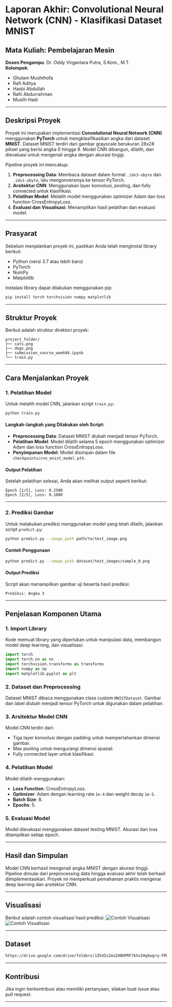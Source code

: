 
# **Laporan Akhir: Convolutional Neural Network (CNN) - Klasifikasi Dataset MNIST**

## **Mata Kuliah**: Pembelajaran Mesin  
**Dosen Pengampu**: Dr. Oddy Virgantara Putra, S.Kom., M.T.  
**Kelompok**:
- Ghulam Mushthofa
- Rafi Aditya
- Hasbi Abdullah
- Rafii Abdurrahman
- Muslih Hadi 

---

## **Deskripsi Proyek**
Proyek ini merupakan implementasi **Convolutional Neural Network (CNN)** menggunakan **PyTorch** untuk mengklasifikasikan angka dari dataset **MNIST**. Dataset MNIST terdiri dari gambar grayscale berukuran 28x28 piksel yang berisi angka 0 hingga 9. Model CNN dibangun, dilatih, dan dievaluasi untuk mengenali angka dengan akurasi tinggi.

Pipeline proyek ini mencakup:
1. **Preprocessing Data**: Membaca dataset dalam format `.idx3-ubyte` dan `.idx1-ubyte`, lalu mengonversinya ke tensor PyTorch.
2. **Arsitektur CNN**: Menggunakan layer konvolusi, pooling, dan fully connected untuk klasifikasi.
3. **Pelatihan Model**: Melatih model menggunakan optimizer Adam dan loss function CrossEntropyLoss.
4. **Evaluasi dan Visualisasi**: Menampilkan hasil pelatihan dan evaluasi model.

---

## **Prasyarat**
Sebelum menjalankan proyek ini, pastikan Anda telah menginstal library berikut:
- Python (versi 3.7 atau lebih baru)
- PyTorch
- NumPy
- Matplotlib

Instalasi library dapat dilakukan menggunakan pip:
```bash
pip install torch torchvision numpy matplotlib
```

---

## **Struktur Proyek**
Berikut adalah struktur direktori proyek:
```
project_folder/
├── cats.png
├── dogs.png
├── submission_course_week04.ipynb
└── train.py

```

---

## **Cara Menjalankan Proyek**

### **1. Pelatihan Model**
Untuk melatih model CNN, jalankan script `train.py`:
```bash
python train.py
```

#### **Langkah-langkah yang Dilakukan oleh Script:**
- **Preprocessing Data**: Dataset MNIST diubah menjadi tensor PyTorch.
- **Pelatihan Model**: Model dilatih selama 5 epoch menggunakan optimizer Adam dan loss function CrossEntropyLoss.
- **Penyimpanan Model**: Model disimpan dalam file `checkpoints/cnn_mnist_model.pth`.

#### **Output Pelatihan**
Setelah pelatihan selesai, Anda akan melihat output seperti berikut:
```
Epoch [1/5], Loss: 0.2500
Epoch [2/5], Loss: 0.1000
```

---

### **2. Prediksi Gambar**
Untuk melakukan prediksi menggunakan model yang telah dilatih, jalankan script `predict.py`:
```bash
python predict.py --image_path path/to/test_image.png
```

#### **Contoh Penggunaan**
```bash
python predict.py --image_path dataset/test_images/sample_0.png
```

#### **Output Prediksi**
Script akan menampilkan gambar uji beserta hasil prediksi:
```
Prediksi: Angka 3
```

---

## **Penjelasan Komponen Utama**

### **1. Import Library**
Kode memuat library yang diperlukan untuk manipulasi data, membangun model deep learning, dan visualisasi:
```python
import torch
import torch.nn as nn
import torchvision.transforms as transforms
import numpy as np
import matplotlib.pyplot as plt
```

### **2. Dataset dan Preprocessing**
Dataset MNIST dibaca menggunakan class custom `MNISTDataset`. Gambar dan label diubah menjadi tensor PyTorch untuk digunakan dalam pelatihan.

### **3. Arsitektur Model CNN**
Model CNN terdiri dari:
- Tiga layer konvolusi dengan padding untuk mempertahankan dimensi gambar.
- Max pooling untuk mengurangi dimensi spasial.
- Fully connected layer untuk klasifikasi.

### **4. Pelatihan Model**
Model dilatih menggunakan:
- **Loss Function**: CrossEntropyLoss.
- **Optimizer**: Adam dengan learning rate `1e-4` dan weight decay `1e-5`.
- **Batch Size**: 8.
- **Epochs**: 5.

### **5. Evaluasi Model**
Model dievaluasi menggunakan dataset testing MNIST. Akurasi dan loss ditampilkan setiap epoch.

---

## **Hasil dan Simpulan**
Model CNN berhasil mengenali angka MNIST dengan akurasi tinggi. Pipeline dimulai dari preprocessing data hingga evaluasi akhir telah berhasil diimplementasikan. Proyek ini memperkuat pemahaman praktis mengenai deep learning dan arsitektur CNN.

---

## **Visualisasi**
Berikut adalah contoh visualisasi hasil prediksi:
![Contoh Visualisasi](cats.png)
![Contoh Visualisasi](dogs.png)

---

## **Dataset**
```bash
https://drive.google.com/drive/folders/1Zk4Is2eoZ40OPRF7khsIHqXwgrq-fPW4?usp=sharing
```

---

## **Kontribusi**
Jika ingin berkontribusi atau memiliki pertanyaan, silakan buat issue atau pull request.

---
